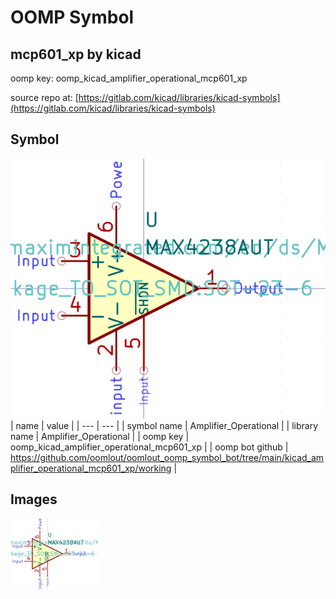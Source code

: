 # OOMP Symbol  
## mcp601_xp  by kicad  
  
oomp key: oomp_kicad_amplifier_operational_mcp601_xp  
  
source repo at: [https://gitlab.com/kicad/libraries/kicad-symbols](https://gitlab.com/kicad/libraries/kicad-symbols)  
## Symbol  
  
[![working.png](working_600.png)](working.png)  
| name | value | 
| --- | --- | 
| symbol name | Amplifier_Operational | 
| library name | Amplifier_Operational | 
| oomp key | oomp_kicad_amplifier_operational_mcp601_xp | 
| oomp bot github | https://github.com/oomlout/oomlout_oomp_symbol_bot/tree/main/kicad_amplifier_operational_mcp601_xp/working | 
## Images  
  
[![working.png](working_140.png)](working.png)  
